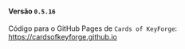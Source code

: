#### Versão `0.5.16`

Código para o GitHub Pages de `Cards of KeyForge`: https://cardsofkeyforge.github.io
